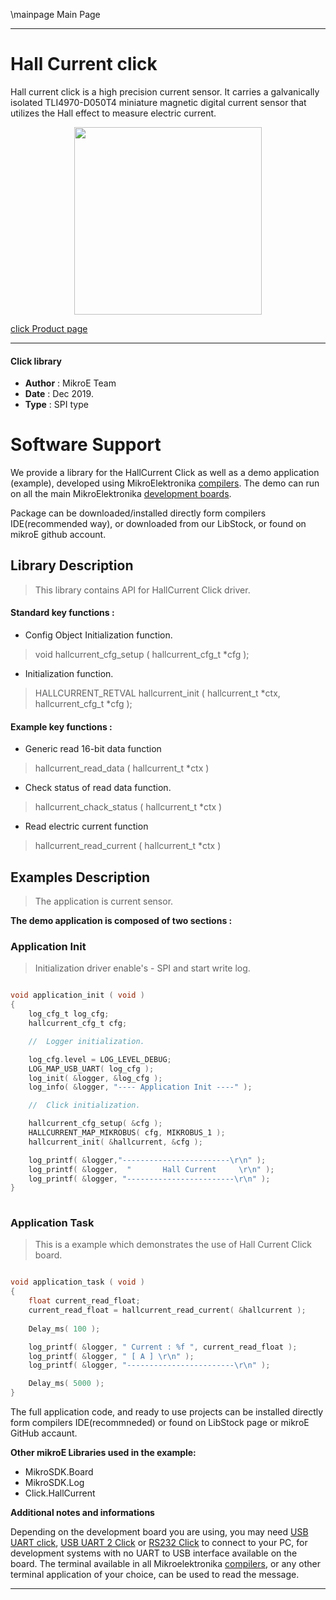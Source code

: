 \mainpage Main Page
 
 

---
# Hall Current click

Hall current click is a high precision current sensor. It carries a galvanically isolated TLI4970-D050T4 miniature magnetic digital current sensor that utilizes the Hall effect to measure electric current.

<p align="center">
  <img src="https://download.mikroe.com/images/click_for_ide/hallcurrent_click.png" height=300px>
</p>

[click Product page](<https://www.mikroe.com/hall-current-click>)

---


#### Click library 

- **Author**        : MikroE Team
- **Date**          : Dec 2019.
- **Type**          : SPI type


# Software Support

We provide a library for the HallCurrent Click 
as well as a demo application (example), developed using MikroElektronika 
[compilers](https://shop.mikroe.com/compilers). 
The demo can run on all the main MikroElektronika [development boards](https://shop.mikroe.com/development-boards).

Package can be downloaded/installed directly form compilers IDE(recommended way), or downloaded from our LibStock, or found on mikroE github account. 

## Library Description

> This library contains API for HallCurrent Click driver.

#### Standard key functions :

- Config Object Initialization function.
> void hallcurrent_cfg_setup ( hallcurrent_cfg_t *cfg ); 
 
- Initialization function.
> HALLCURRENT_RETVAL hallcurrent_init ( hallcurrent_t *ctx, hallcurrent_cfg_t *cfg );


#### Example key functions :

- Generic read 16-bit data function
>  hallcurrent_read_data ( hallcurrent_t *ctx )
 
- Check status of read data function.
> hallcurrent_chack_status ( hallcurrent_t *ctx )

- Read electric current function
> hallcurrent_read_current ( hallcurrent_t *ctx )

## Examples Description

>  The application is current sensor.

**The demo application is composed of two sections :**

### Application Init 

> Initialization driver enable's - SPI and start write log.

```c

void application_init ( void )
{
    log_cfg_t log_cfg;
    hallcurrent_cfg_t cfg;

    //  Logger initialization.

    log_cfg.level = LOG_LEVEL_DEBUG;
    LOG_MAP_USB_UART( log_cfg );
    log_init( &logger, &log_cfg );
    log_info( &logger, "---- Application Init ----" );

    //  Click initialization.

    hallcurrent_cfg_setup( &cfg );
    HALLCURRENT_MAP_MIKROBUS( cfg, MIKROBUS_1 );
    hallcurrent_init( &hallcurrent, &cfg );

    log_printf( &logger,"------------------------\r\n" );
    log_printf( &logger,  "       Hall Current     \r\n" );
    log_printf( &logger, "------------------------\r\n" );
}
  
```

### Application Task

> This is a example which demonstrates the use of Hall Current Click board.

```c

void application_task ( void )
{
    float current_read_float;
    current_read_float = hallcurrent_read_current( &hallcurrent );
    
    Delay_ms( 100 );

    log_printf( &logger, " Current : %f ", current_read_float );
    log_printf( &logger, " [ A ] \r\n" );
    log_printf( &logger, "------------------------\r\n" );

    Delay_ms( 5000 );
} 

```
The full application code, and ready to use projects can be  installed directly form compilers IDE(recommneded) or found on LibStock page or mikroE GitHub accaunt.

**Other mikroE Libraries used in the example:** 

- MikroSDK.Board
- MikroSDK.Log
- Click.HallCurrent

**Additional notes and informations**

Depending on the development board you are using, you may need 
[USB UART click](https://shop.mikroe.com/usb-uart-click), 
[USB UART 2 Click](https://shop.mikroe.com/usb-uart-2-click) or 
[RS232 Click](https://shop.mikroe.com/rs232-click) to connect to your PC, for 
development systems with no UART to USB interface available on the board. The 
terminal available in all Mikroelektronika 
[compilers](https://shop.mikroe.com/compilers), or any other terminal application 
of your choice, can be used to read the message.



---
